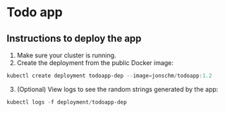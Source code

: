 # Todo app

## Instructions to deploy the app

1. Make sure your cluster is running.
2. Create the deployment from the public Docker image:

```powershell
kubectl create deployment todoapp-dep --image=jonschm/todoapp:1.2
```
3. (Optional) View logs to see the random strings generated by the app:
```powershell
kubectl logs -f deployment/todoapp-dep
```

